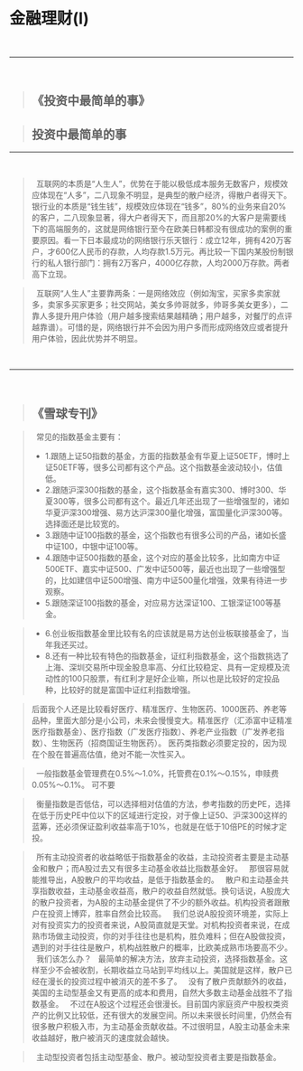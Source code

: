 # 金融理财(I)
<br/>

***

<br/>



>## 《投资中最简单的事》


>## 投资中最简单的事
---------------------------------------
<br/>


>&nbsp; 互联网的本质是“人生人”，优势在于能以极低成本服务无数客户，规模效应体现在“人多”，二八现象不明显，是典型的散户经济，得散户者得天下。银行业的本质是“钱生钱”，规模效应体现在“钱多”，80%的业务来自20%的客户，二八现象显著，得大户者得天下，而且那20%的大客户是需要线下的高端服务的，这就是网络银行至今在欧美日韩都没有很成功的案例的重要原因。看一下日本最成功的网络银行乐天银行：成立12年，拥有420万客户，才600亿人民币的存款，人均存款1.5万元。再比较一下国内某股份制银行的私人银行部门：拥有2万客户，4000亿存款，人均2000万存款。两者高下立现。

>&nbsp; 互联网“人生人”主要靠两条：一是网络效应（例如淘宝，买家多卖家就多，卖家多买家更多；社交网站，美女多帅哥就多，帅哥多美女更多），二靠人多提升用户体验（用户越多搜索结果越精确；用户越多，对餐厅的点评越靠谱）。可惜的是，网络银行并不会因为用户多而形成网络效应或者提升用户体验，因此优势并不明显。





<br/>

***

<br/>


>## 《雪球专刊》

>&nbsp; 常见的指数基金主要有：
>-	1.跟随上证50指数的基金，方面的指数基金有华夏上证50ETF，博时上证50ETF等，很多公司都有这个产品。这个指数基金波动较小，估值低。
>-	2.跟随沪深300指数的基金，这个指数基金有嘉实300、博时300、华夏300等，很多公司都有这个。最近几年还出现了一些增强型的，诸如华夏沪深300增强、易方达沪深300量化增强，富国量化沪深300等。选择面还是比较宽的。
>-	3.跟随中证100指数的基金，这个指数也有很多公司的产品，诸如长盛中证100，中银中证100等。
>-	4.跟随中证500指数的基金，这个对应的基金比较多，比如南方中证500ETF、嘉实中证500、广发中证500等，最近也出现了一些增强型的，比如建信中证500增强、南方中证500量化增强，效果有待进一步观察。
>-	5.跟随深证100指数的基金，对应易方达深证100、工银深证100等基金。

>-	6.创业板指数基金里比较有名的应该就是易方达创业板联接基金了，当年我还买过。
>-	8.还有一种比较有特色的指数基金，证红利指数基金，这个指数挑选了上海、深圳交易所中现金股息率高、分红比较稳定、具有一定规模及流动性的100只股票，有红利才是好企业嘛，所以也是比较好的定投品种，比较好的就是富国中证红利指数增强。



>后面我个人还是比较看好医疗、精准医疗、生物医药、1000医药、养老等品种，里面大部分是小公司，未来会慢慢变大。精准医疗（汇添富中证精准医疗指数基金）、医疗指数（广发医疗指数）、养老产业指数（广发养老指数）、生物医药（招商国证生物医药）。
医药类指数必须要定投的，因为现在个股在普遍高估值，绝对不能一次性买入。


>&nbsp; 一般指数基金管理费在0.5%～1.0%，托管费在0.1%～0.15%，申赎费0.05%～0.1%。
可不要

>&nbsp; 衡量指数是否低估，可以选择相对估值的方法，参考指数的历史PE，选择在低于历史PE中位以下的区域进行定投，对于像上证50、沪深300这样的蓝筹，还必须保证盈利收益率高于10%，也就是在低于10倍PE的时候才定投。


>&nbsp; 所有主动投资者的收益略低于指数基金的收益，主动投资者主要是主动基金和散户；而A股过去又有很多主动基金收益比指数基金好。
&nbsp; 那很容易就能推导出，A股散户的平均收益，是低于指数基金的。
&nbsp; 散户和主动基金共享指数收益，主动基金收益高，散户的收益自然就低。换句话说，A股庞大的散户投资者，为A股的主动基金提供了不少的额外收益。机构投资者跟散户在投资上博弈，胜率自然会比较高。
&nbsp; 我们总说A股投资环境差，实际上对有投资实力的投资者来说，A股简直就是天堂。对机构投资者来说，在成熟市场做主动投资，你的对手往往也是机构，胜负难料；但在A股做投资，遇到的对手往往是散户，机构战胜散户的概率，比欧美成熟市场要高不少。
&nbsp; 我们该怎么办？
&nbsp; 最简单的解决方法，放弃主动投资，选择指数基金。这样至少不会被收割，长期收益立马站到平均线以上。美国就是这样，散户已经在漫长的投资过程中被消灭的差不多了。
&nbsp; 没有了散户贡献额外的收益，美国的主动型基金又有更高的成本和费用，自然大多数主动基金战胜不了指数基金。
&nbsp; 不过在A股这个过程还会很漫长。目前国内家庭资产中股权类资产的比例又比较低，还有很大的发展空间。所以未来很长时间里，仍然会有很多散户积极入市，为主动基金贡献收益。不过很明显，A股主动基金未来收益越好，散户被消灭的速度就会越快。

>&nbsp; 主动型投资者包括主动型基金、散户。被动型投资者主要是指数基金。




<br/>
